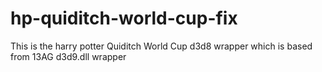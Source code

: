 # hp-quiditch-world-cup-fix
This is the harry potter Quiditch World Cup d3d8 wrapper which is based from 13AG d3d9.dll wrapper

